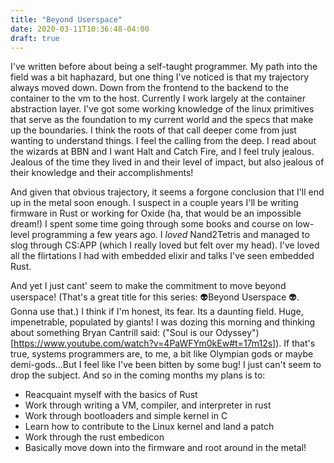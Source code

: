 ```yaml
---
title: "Beyond Userspace"
date: 2020-03-11T10:36:48-04:00
draft: true
---
```


I've written before about being a self-taught programmer. My path into the field was a bit haphazard, but one thing I've noticed is that my trajectory always moved down. Down from the frontend to the backend to the container to the vm to the host. Currently I work largely at the container abstraction layer. I've got some working knowledge of the linux primitives that serve as the foundation to my current world and the specs that make up the boundaries. I think the roots of that call deeper come from just wanting to understand things. I feel the calling from the deep. I read about the wizards at BBN and I want Halt and Catch Fire, and I feel truly jealous. Jealous of the time they lived in and their level of impact, but also jealous of their knowledge and their accomplishments!

And given that obvious trajectory, it seems a forgone conclusion that I'll end up in the metal soon enough. I suspect in a couple years I'll be writing firmware in Rust or working for Oxide (ha, that would be an impossible dream!) I spent some time going through some books and course on low-level programming a few years ago. I _loved_ Nand2Tetris and managed to slog through CS:APP (which I really loved but felt over my head). I've loved all the flirtations I had with embedded elixir and talks I've seen embedded Rust. 

And yet I just cant' seem to make the commitment to move beyond userspace! (That's a great title for this series: 👽Beyond Userspace 👽. Gonna use that.) I think if I'm honest, its fear. Its a daunting field. Huge, impenetrable, populated by giants! I was dozing this morning and thinking about something Bryan Cantrill said: ("Soul is our Odyssey")[https://www.youtube.com/watch?v=4PaWFYm0kEw#t=17m12s]). If that's true, systems programmers are, to me, a bit like Olympian gods or maybe demi-gods...But I feel like I've been bitten by some bug! I just can't seem to drop the subject. And so in the coming months my plans is to:

- Reacquaint myself with the basics of Rust
- Work through writing a VM, compiler, and interpreter in rust
- Work through bootloaders and simple kernel in C
- Learn how to contribute to the Linux kernel and land a patch
- Work through the rust embedicon
- Basically move down into the firmware and root around in the metal!
